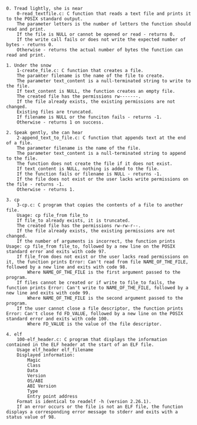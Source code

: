 

    0. Tread lightly, she is near
        0-read_textfile.c: C function that reads a text file and prints it to the POSIX standard output.
        The parameter letters is the number of letters the function should read and print.
        If the file is NULL or cannot be opened or read - returns 0.
        If the write call fails or does not write the expected number of bytes - returns 0.
        Otherwise - returns the actual number of bytes the function can read and print.

    1. Under the snow
        1-create_file.c: C function that creates a file.
        The paramter filename is the name of the file to create.
        The parameter text_content is a null-terminated string to write to the file.
        If text_content is NULL, the function creates an empty file.
        The created file has the permissions rw-------.
        If the file already exists, the existing permissions are not changed.
        Existing files are truncated.
        If filename is NULL or the funciton fails - returns -1.
        Otherwise - returns 1 on success.

    2. Speak gently, she can hear
        2-append_text_to_file.c: C function that appends text at the end of a file.
        The parameter filename is the name of the file.
        The parameter text_content is a null-terminated string to append to the file.
        The function does not create the file if it does not exist.
        If text_content is NULL, nothing is added to the file.
        If the function fails or filename is NULL - returns -1.
        If the file does not exist or the user lacks write permissions on the file - returns -1.
        Otherwise - returns 1.

    3. cp
        3-cp.c: C program that copies the contents of a file to another file.
        Usage: cp file_from file_to
        If file_to already exists, it is truncated.
        The created file has the permissions rw-rw-r--.
        If the file already exists, the existing permissions are not changed.
        If the number of arguments is incorrect, the function prints Usage: cp file_from file_to, followed by a new line on the POSIX standard error and exits with code 97.
        If file_from does not exist or the user lacks read permissions on it, the function prints Error: Can't read from file NAME_OF_THE_FILE, followed by a new line and exits with code 98.
            Where NAME_OF_THE_FILE is the first argument passed to the program.
        If files cannot be created or if write to file_to fails, the function prints Error: Can't write to NAME_OF_THE_FILE, followed by a new line and exits with code 99.
            Where NAME_OF_THE_FILE is the second argument passed to the program.
        If the user cannot close a file descriptor, the function prints Error: Can't close fd FD_VALUE, followed by a new line on the POSIX standard error and exits with code 100.
            Where FD_VALUE is the value of the file descriptor.

    4. elf
        100-elf_header.c: C program that displays the information contained in the ELF header at the start of an ELF file.
        Usage elf_header elf_filename
        Displayed information:
            Magic
            Class
            Data
            Version
            OS/ABI
            ABI Version
            Type
            Entry point address
        Format is identical to readelf -h (version 2.26.1).
        If an error occurs or the file is not an ELF file, the function displays a corresponding error message to stderr and exits with a status value of 98.
